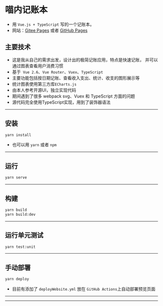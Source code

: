 # 喵内记账本

- 用 `Vue.js + TypeScript` 写的一个记账本。
- 网站：[Gitee Pages](https://xmasuhai.gitee.io/meowney-0-website)
  或者 [GitHub Pages](http://xmasuhai.xyz/meowney-0-website/#/)

## 主要技术

- 这是我从自己的需求出发，设计出的极简记账应用，特点是快速记账， 并可以通过图表查看用户消费习惯
- 基于` Vue 2.6`、`Vue Router`、`Vuex`、`TypeScript`
- 主要功能包括按日期记账、查看收入支出、统计、收支的图形展示等
- 统计图表使用第三方库`ECharts.js`
- 由本人参考开源UI，独立实现代码
- 期间遇到了很多 webpack svg、Vuex 和 TypeScript 方面的问题
- 源代码完全使用TypeScript实现，用到了装饰器语法

---

## 安装

```sh
yarn install
```

- 也可以用 `yarn` 或者 `npm`

---

## 运行

```sh
yarn serve
```

---

## 构建

```sh
yarn build
yarn build:dev
```

---

## 运行单元测试

```sh
yarn test:unit
```

---

## 手动部署

```sh
yarn deploy
```

- 目前有添加了 `deployWebsite.yml` 放在 `GitHub Actions`上自动部署预览页面

---
---
